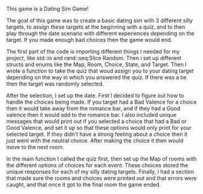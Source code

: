 This game is a Dating Sim Game!

The goal of this game was to create a basic dating sim with 3 different silly targets, to assign these targets at the beginning with a quiz,
and to then play through the date scenario with different experiences depending on the target. If you made enough bad choices then the 
game would end.

The first part of the code is importing different things I needed for my project, like std::io and rand::seq:Slice Random.
Then i set up different structs and enums like the Map, Room, Choice, State, and Target. Then I wrote a function to take the quiz that woud 
assign you to your dating target depending on the way in which you answered the quiz. If there was a tie then the target was randomly
selected.

After the selection, I set up the date. First I decided to figure out how to handle the choices being made. If you target had a 
Bad Valence for a choice then it would take away from the romance bar, and if they had a Good valence then it would add to the romance bar.
I also included unique messages that would print out if you selected a choice that had a Bad or Good Valence, and set it up so that
these options would only print for your selected target. If they didn't have a strong feeling about a choice then it just went with
the neutral choice. After making the choice it then would move to the next room. 

In the main function I called the quiz first, then set up the Map of rooms with the different options of choices for each event. These 
choices stored the unique responses for each of my silly dating targets. Finally, I had a section that made sure the rooms and choices
were printed out and that errors were caught, and that once it got to the final room the game ended.
